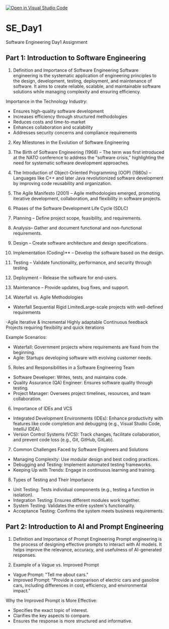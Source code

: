 [![Open in Visual Studio Code](https://classroom.github.com/assets/open-in-vscode-2e0aaae1b6195c2367325f4f02e2d04e9abb55f0b24a779b69b11b9e10269abc.svg)](https://classroom.github.com/online_ide?assignment_repo_id=18624252&assignment_repo_type=AssignmentRepo)
# SE_Day1
Software Engineering Day1 Assignment

## Part 1: Introduction to Software Engineering

1. Definition and Importance of Software Engineering
Software engineering is the systematic application of engineering principles to the design, development, testing, deployment, and maintenance of software. It aims to create reliable, scalable, and maintainable software solutions while managing complexity and ensuring efficiency.

Importance in the Technology Industry:
- Ensures high-quality software development
- Increases efficiency through structured methodologies
- Reduces costs and time-to-market
- Enhances collaboration and scalability
- Addresses security concerns and compliance requirements

2. Key Milestones in the Evolution of Software Engineering
1. The Birth of Software Engineering (1968) – The term was first introduced at the NATO conference to address the “software crisis,” highlighting the need for systematic software development approaches.
2. The Introduction of Object-Oriented Programming (OOP) (1980s) – Languages like C++ and later Java revolutionized software development by improving code reusability and organization.
3. The Agile Manifesto (2001) – Agile methodologies emerged, promoting iterative development, collaboration, and flexibility in software projects.

3. Phases of the Software Development Life Cycle (SDLC)
1. Planning – Define project scope, feasibility, and requirements.
2. Analysis– Gather and document functional and non-functional requirements.
3. Design – Create software architecture and design specifications.
4. Implementation (Coding)** – Develop the software based on the design.
5. Testing – Validate functionality, performance, and security through testing.
6. Deployment – Release the software for end-users.
7. Maintenance – Provide updates, bug fixes, and support.

4. Waterfall vs. Agile Methodologies
- Waterfall 
 Sequential
 Rigid
 LimitedLarge-scale projects with well-defined requirements

 -Agile
 Iterative & Incremental 
 Highly adaptable 
 Continuous feedback 
 Projects requiring flexibility and quick iterations

Example Scenarios:
- Waterfall: Government projects where requirements are fixed from the beginning.
- Agile: Startups developing software with evolving customer needs.

5. Roles and Responsibilities in a Software Engineering Team
- Software Developer: Writes, tests, and maintains code.
- Quality Assurance (QA) Engineer: Ensures software quality through testing.
- Project Manager: Oversees project timelines, resources, and team collaboration.

6. Importance of IDEs and VCS
- Integrated Development Environments (IDEs): Enhance productivity with features like code completion and debugging (e.g., Visual Studio Code, IntelliJ IDEA).
- Version Control Systems (VCS): Track changes, facilitate collaboration, and prevent code loss (e.g., Git, GitHub, GitLab).

7. Common Challenges Faced by Software Engineers and Solutions
- Managing Complexity: Use modular design and best coding practices.
- Debugging and Testing: Implement automated testing frameworks.
- Keeping Up with Trends: Engage in continuous learning and training.

8. Types of Testing and Their Importance
- Unit Testing: Tests individual components (e.g., testing a function in isolation).
- Integration Testing: Ensures different modules work together.
- System Testing: Validates the entire system's functionality.
- Acceptance Testing: Confirms the system meets business requirements.


## Part 2: Introduction to AI and Prompt Engineering

1. Definition and Importance of Prompt Engineering
Prompt engineering is the process of designing effective prompts to interact with AI models. It helps improve the relevance, accuracy, and usefulness of AI-generated responses.

2. Example of a Vague vs. Improved Prompt
- Vague Prompt: "Tell me about cars."
- Improved Prompt: "Provide a comparison of electric cars and gasoline cars, including differences in cost, efficiency, and environmental impact."

Why the Improved Prompt is More Effective:
- Specifies the exact topic of interest.
- Clarifies the key aspects to compare.
- Ensures the response is more structured and informative.


